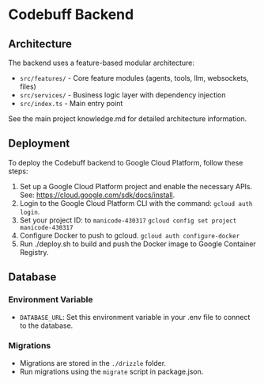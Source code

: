 # Codebuff Backend

## Architecture

The backend uses a feature-based modular architecture:

- `src/features/` - Core feature modules (agents, tools, llm, websockets, files)
- `src/services/` - Business logic layer with dependency injection
- `src/index.ts` - Main entry point

See the main project knowledge.md for detailed architecture information.

## Deployment

To deploy the Codebuff backend to Google Cloud Platform, follow these steps:

1. Set up a Google Cloud Platform project and enable the necessary APIs. See: https://cloud.google.com/sdk/docs/install.
2. Login to the Google Cloud Platform CLI with the command:
   `gcloud auth login`.
3. Set your project ID: to `manicode-430317`
   `gcloud config set project manicode-430317`
4. Configure Docker to push to gcloud.
   `gcloud auth configure-docker`
5. Run ./deploy.sh to build and push the Docker image to Google Container Registry.

## Database

### Environment Variable

- `DATABASE_URL`: Set this environment variable in your .env file to connect to the database.

### Migrations

- Migrations are stored in the `./drizzle` folder.
- Run migrations using the `migrate` script in package.json.
